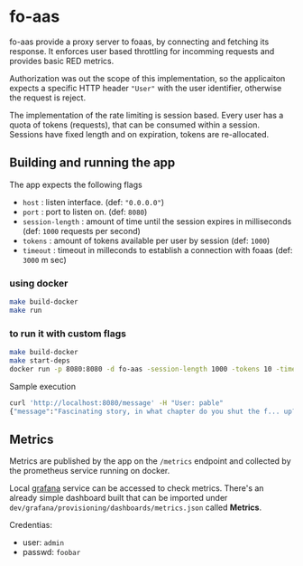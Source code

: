 # fo-aas

fo-aas provide a proxy server to foaas, by connecting and fetching its response. It enforces user based throttling for incomming requests and provides basic RED metrics.

Authorization was out the scope of this implementation, so the applicaiton expects a specific HTTP header `"User"` with the user identifier, otherwise the request is reject.

The implementation of the rate limiting is session based. Every user has a quota of tokens (requests), that can be consumed within a session. Sessions have fixed length and on expiration, tokens are re-allocated.

## Building and running the app

The app expects the following flags

- `host` : listen interface. (def: `"0.0.0.0"`)
- `port` : port to listen on. (def: `8080`)
- `session-length` : amount of time until the session expires in milliseconds  (def: `1000` requests per second)
- `tokens` : amount of tokens available per user by session (def: `1000`)
- `timeout` : timeout in milleconds to establish a connection with foaas (def: `3000` m sec)

### using docker

```bash
make build-docker
make run
```

### to run it with custom flags
```bash
make build-docker
make start-deps
docker run -p 8080:8080 -d fo-aas -session-length 1000 -tokens 10 -timeout 3000
```

Sample execution

```bash
curl 'http://localhost:8080/message' -H "User: pable"
{"message":"Fascinating story, in what chapter do you shut the f... up?","subtitle":"- pable"
```

## Metrics

Metrics are published by the app on the `/metrics` endpoint and collected by the prometheus service running on docker.

Local [grafana]( http://localhost:3000/ ) service can be accessed to check metrics. There's an already simple dashboard built that can be imported under `dev/grafana/provisioning/dashboards/metrics.json` called **Metrics**.

Credentias:

- user: `admin`
- passwd: `foobar`
